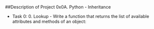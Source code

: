 ##Description of Project 0x0A. Python - Inheritance

- Task 0: 0. Lookup - Write a function that returns the list of available attributes and methods of an object:
